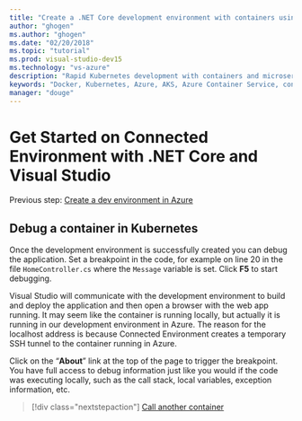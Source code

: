 ```yaml
---
title: "Create a .NET Core development environment with containers using Kubernetes in the cloud with Visual Studio - Step 4 - Debug a container in Kubernetes | Microsoft Docs"
author: "ghogen"
ms.author: "ghogen"
ms.date: "02/20/2018"
ms.topic: "tutorial"
ms.prod: visual-studio-dev15
ms.technology: "vs-azure"
description: "Rapid Kubernetes development with containers and microservices on Azure"
keywords: "Docker, Kubernetes, Azure, AKS, Azure Container Service, containers"
manager: "douge"
---
```

# Get Started on Connected Environment with .NET Core and Visual Studio

Previous step: [Create a dev environment in Azure](get-started-netcore-visualstudio-03.md)

## Debug a container in Kubernetes
Once the development environment is successfully created you can debug the application. Set a breakpoint in the code, for example on line 20 in the file `HomeController.cs` where the `Message` variable is set. Click **F5** to start debugging. 

Visual Studio will communicate with the development environment to build and deploy the application and then open a browser with the web app running. It may seem like the container is running locally, but actually it is running in our development environment in Azure. The reason for the localhost address is because Connected Environment creates a temporary SSH tunnel to the container running in Azure.

Click on the “**About**” link at the top of the page to trigger the breakpoint. You have full access to debug information just like you would if the code was executing locally, such as the call stack, local variables, exception information, etc.

> [!div class="nextstepaction"]
> [Call another container](get-started-netcore-visualstudio-05.md)